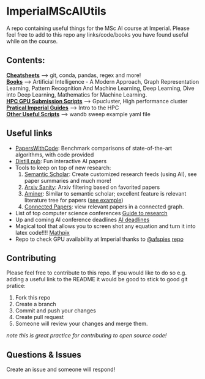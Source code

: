 # ImperialMScAIUtils
A repo containing useful things for the MSc AI course at Imperial. Please feel free to add to this repo any links/code/books you have found useful while on the course.

## Contents:
**[Cheatsheets](cheatsheets/)** --> git, conda, pandas, regex and more!  
**[Books](books/)** --> Artificial Intelligence - A Modern Approach, Graph Representation Learning, Pattern Recognition And Machine Learning, Deep Learning, Dive into Deep Learning,  Mathematics for Machine Learning.  
**[HPC GPU Submission Scripts](gpu_sub_scripts/)** --> Gpucluster, High performance cluster  
**[Pratical Imperial Guides](practical_icl_guides/)** --> Intro to the HPC  
**[Other Useful Scripts](other_useful_scripts/)** --> wandb sweep example yaml file

## Useful links
* [PapersWithCode](https://paperswithcode.com/): Benchmark comparisons of state-of-the-art algorithms, with code provided 
* [Distill.pub](https://distill.pub/): Fun interactive AI papers 
* Tools to keep on top of new research:
    1. [Semantic Scholar](https://www.semanticscholar.org/): Create customized research feeds (using AI), see paper summaries and much more!
    2. [Arxiv Sanity](http://www.arxiv-sanity.com/): Arxiv filtering based on favorited papers
    3. [Aminer](https://www.aminer.cn/): Similar to semantic scholar; excellent feature is relevant literature tree for papers ([see example](https://mrt.aminer.cn/5e9979d9fc4ff8d805e696c0))
    4. [Connected Papers](https://www.connectedpapers.com/): view relevant papers in a connected graph.
* List of top computer science conferences [Guide to research](https://www.guide2research.com/topconf/)
* Up and coming AI conference deadlines [AI deadlines](https://aideadlin.es/?sub=ML,CV,NLP,RO,SP,DM)
* Magical tool that allows you to screen shot any equation and turn it into latex code!!!! [Mathpix](https://mathpix.com/)
* Repo to check GPU availability at Imperial thanks to [@afspies](https://github.com/afspies) [repo](https://github.com/afspies/ssh_gpu_checker)
## Contributing
Please feel free to contribute to this repo. If you would like to do so e.g. adding a useful link to the README it would be good to stick to good git pratice:
1. Fork this repo
2. Create a branch
3. Commit and push your changes
4. Create pull request
5. Someone will review your changes and merge them.

*note this is great practice for contributing to open source code!*

## Questions & Issues
Create an issue and someone will respond!
